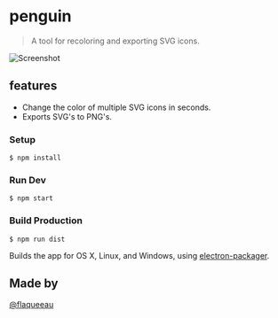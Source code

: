 # penguin

> A tool for recoloring and exporting SVG icons.


![Screenshot](http://i.imgur.com/GFlbrmi.gif)


## features
- Change the color of multiple SVG icons in seconds.
- Exports SVG's to PNG's.

### Setup

```
$ npm install
```

### Run Dev

```
$ npm start
```

### Build Production

```
$ npm run dist
```

Builds the app for OS X, Linux, and Windows, using [electron-packager](https://github.com/maxogden/electron-packager).


## Made by

[@flaqueeau](https://twitter.com/flaqueeau)
